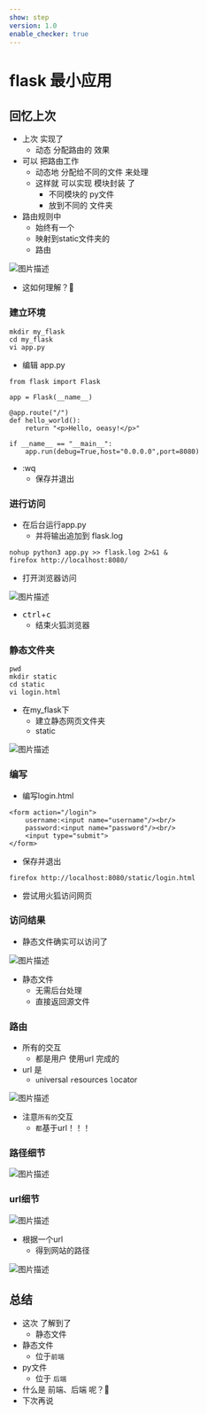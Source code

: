```yaml
---
show: step
version: 1.0
enable_checker: true
---
```


# flask 最小应用

## 回忆上次

- 上次 实现了
	- 动态 分配路由的 效果
- 可以 把路由工作 
	- 动态地 分配给不同的文件 来处理
	- 这样就 可以实现 模块封装 了
		- 不同模块的 py文件
		- 放到不同的 文件夹
- 路由规则中 
	- 始终有一个
	- 映射到static文件夹的
	- 路由

![图片描述](https://doc.shiyanlou.com/courses/uid1190679-20230204-1675474452955)

- 这如何理解？🤔

### 建立环境

```
mkdir my_flask
cd my_flask
vi app.py
```

- 编辑 app.py

```
from flask import Flask

app = Flask(__name__)

@app.route("/")
def hello_world():
    return "<p>Hello, oeasy!</p>"

if __name__ == "__main__":
    app.run(debug=True,host="0.0.0.0",port=8080)
```

- :wq
	- 保存并退出

### 进行访问

- 在后台运行app.py
	- 并将输出追加到 flask.log

```
nohup python3 app.py >> flask.log 2>&1 &
firefox http://localhost:8080/
```

- 打开浏览器访问

![图片描述](https://doc.shiyanlou.com/courses/uid1190679-20240409-1712649187325)

- <kbd>ctrl</kbd>+<kbd>c</kbd>
	- 结束火狐浏览器

### 静态文件夹

```
pwd
mkdir static
cd static 
vi login.html
```

- 在my_flask下
	- 建立静态网页文件夹
	- static

![图片描述](https://doc.shiyanlou.com/courses/uid1190679-20240409-1712649353148)

### 编写

- 编写login.html

```
<form action="/login">
	username:<input name="username"/><br/>
	password:<input name="password"/><br/>
	<input type="submit">
</form>
```

- 保存并退出

```
firefox http://localhost:8080/static/login.html
```

- 尝试用火狐访问网页

### 访问结果

- 静态文件确实可以访问了

![图片描述](https://doc.shiyanlou.com/courses/uid1190679-20240409-1712649511475)

- 静态文件 
	- 无需后台处理	
	- 直接返回源文件

### 路由

- 所有的交互
	- 都是用户 使用url 完成的
- url 是 
	- `u`niversal `r`esources `l`ocator

![图片描述](https://doc.shiyanlou.com/courses/uid1190679-20220510-1652160207048)

- 注意`所有的`交互
	- `都`基于url！！！

### 路径细节

![图片描述](https://doc.shiyanlou.com/courses/uid1190679-20230122-1674395067637)

### url细节

![图片描述](https://doc.shiyanlou.com/courses/uid1190679-20230427-1682590413293)

- 根据一个url
	- 得到网站的路径

![图片描述](https://doc.shiyanlou.com/courses/uid1190679-20230122-1674395631532)


## 总结

- 这次 了解到了
	- 静态文件
- 静态文件 
	- 位于`前端`
- py文件 
	- 位于 `后端`
- 什么是 前端、后端 呢？🤔
- 下次再说